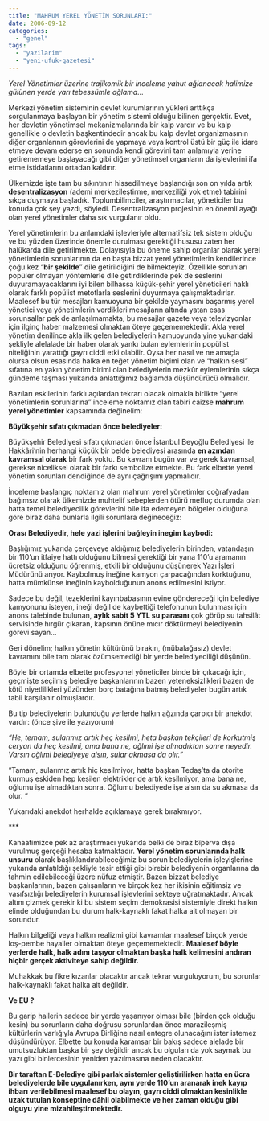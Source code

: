 ```yaml
---
title: "MAHRUM YEREL YÖNETİM SORUNLARI:"
date: 2006-09-12
categories: 
  - "genel"
tags: 
  - "yazilarim"
  - "yeni-ufuk-gazetesi"
---
```


_Yerel Yönetimler üzerine trajikomik bir inceleme yahut ağlanacak halimize gülünen yerde yarı tebessümle ağlama…_

Merkezi yönetim sisteminin devlet kurumlarının yükleri arttıkça sorgulanmaya başlayan bir yönetim sistemi olduğu bilinen gerçektir. Evet, her devletin yönetimsel mekanizmalarında bir kalp vardır ve bu kalp genellikle o devletin başkentindedir ancak bu kalp devlet organizmasının diğer organlarının görevlerini de yapmaya veya kontrol üstü bir güç ile idare etmeye devam ederse en sonunda kendi görevini tam anlamıyla yerine getirememeye başlayacağı gibi diğer yönetimsel organların da işlevlerini ifa etme istidatlarını ortadan kaldırır.

Ülkemizde işte tam bu sıkıntının hissedilmeye başlandığı son on yılda artık **desentralizasyon** (ademi merkezileştirme, merkeziliği yok etme) tabirini sıkça duymaya başladık. Toplumbilimciler, araştırmacılar, yöneticiler bu konuda çok şey yazdı, söyledi. Desentralizasyon projesinin en önemli ayağı olan yerel yönetimler daha sık vurgulanır oldu.

Yerel yönetimlerin bu anlamdaki işlevleriyle alternatifsiz tek sistem olduğu ve bu yüzden üzerinde önemle durulması gerektiği hususu zaten her halükarda dile getirilmekte. Dolayısıyla bu öneme sahip organlar olarak yerel yönetimlerin sorunlarının da en başta bizzat yerel yönetimlerin kendilerince çoğu kez “**bir şekilde**” dile getirildiğini de bilmekteyiz. Özellikle sorunları popüler olmayan yöntemlerle dile getirdiklerinde pek de seslerini duyuramayacaklarını iyi bilen bilhassa küçük-şehir yerel yöneticileri haklı olarak farklı popülist metotlarla seslerini duyurmaya çalışmaktadırlar. Maalesef bu tür mesajları kamuoyuna bir şekilde yaymasını başarmış yerel yönetici veya yönetimlerin verdikleri mesajların altında yatan esas sorunsallar pek de anlaşılmamakta, bu mesajlar gazete veya televizyonlar için ilginç haber malzemesi olmaktan öteye geçememektedir. Akla yerel yönetim denilince akla ilk gelen belediyelerin kamuoyunda yine yukarıdaki şekliyle alelalade bir haber olarak yankı bulan eylemlerinin popülist niteliğinin yarattığı gayrı ciddi etki olabilir. Oysa her nasıl ve ne amaçla olursa olsun esasında halka en teğet yönetim biçimi olan ve “halkın sesi” sıfatına en yakın yönetim birimi olan belediyelerin mezkûr eylemlerinin sıkça gündeme taşması yukarıda anlattığımız bağlamda düşündürücü olmalıdır.

Bazıları eskilerinin farklı açılardan tekrarı olacak olmakla birlikte “yerel yönetimlerin sorunlarına” inceleme noktamız olan tabiri caizse **mahrum yerel yönetimler** kapsamında değinelim:

**Büyükşehir sıfatı çıkmadan önce belediyeler:**

Büyükşehir Belediyesi sıfatı çıkmadan önce İstanbul Beyoğlu Belediyesi ile Hakkâri’nin herhangi küçük bir belde belediyesi arasında **en azından kavramsal olarak** bir fark yoktu. Bu kavram bugün var ve gerek kavramsal, gerekse niceliksel olarak bir farkı sembolize etmekte. Bu fark elbette yerel yönetim sorunları dendiğinde de aynı çağrışımı yapmalıdır.

İnceleme başlangıç noktamız olan mahrum yerel yönetimler coğrafyadan bağımsız olarak ülkemizde muhtelif sebeplerden ötürü mefluç durumda olan hatta temel belediyecilik görevlerini bile ifa edemeyen bölgeler olduğuna göre biraz daha bunlarla ilgili sorunlara değineceğiz:

**Orası Belediyedir, hele yazi işlerini bağleyin inegim kaybodi:**

Başlığımız yukarıda çerçeveye aldığımız belediyelerin birinden, vatandaşın bir 110’un itfaiye hattı olduğunu bilmesi gerektiği bir yana 110’u aramanın ücretsiz olduğunu öğrenmiş, etkili bir olduğunu düşünerek Yazı İşleri Müdürünü arıyor. Kaybolmuş ineğine kamyon çarpacağından korktuğunu, hatta mümkünse ineğinin kaybolduğunun anons edilmesini istiyor.

Sadece bu değil, tezeklerini kayınbabasının evine göndereceği için belediye kamyonunu isteyen, ineği değil de kaybettiği telefonunun bulunması için anons talebinde bulunan, **aylık sabit 5 YTL su parasını** çok görüp su tahsilât servisinde hırgür çıkaran, kapsının önüne mıcır döktürmeyi belediyenin görevi sayan…

Geri dönelim; halkın yönetin kültürünü bırakın, (mübalağasız) devlet kavramını bile tam olarak özümsemediği bir yerde belediyeciliği düşünün.

Böyle bir ortamda elbette profesyonel yöneticiler binde bir çıkacağı için, geçmişte seçilmiş belediye başkanlarının bazen yeteneksizlikleri bazen de kötü niyetlilikleri yüzünden borç batağına batmış belediyeler bugün artık tabii karşılanır olmuşlardır.

Bu tip belediyelerin bulunduğu yerlerde halkın ağzında çarpıcı bir anekdot vardır: (önce şive ile yazıyorum)

_“He, temam, sularımız artık heç kesilmi, heta başkan tekçileri de korkutmiş ceryan da heç kesilmi, ama bana ne, oğlımi işe almadıktan sonre neyedir. Varsın oğlımi belediyeye alsın, sular akmasa da olır.”_

“Tamam, sularımız artık hiç kesilmiyor, hatta başkan Tedaş’ta da otorite kurmuş eskiden hep kesilen elektrikler de artık kesilmiyor, ama bana ne, oğlumu işe almadıktan sonra. Oğlumu belediyede işe alsın da su akmasa da olur. “

Yukarıdaki anekdot herhalde açıklamaya gerek bırakmıyor.

\*\*\*

Kanaatimizce pek az araştırmacı yukarıda belki de biraz bîperva dışa vurulmuş gerçeği hesaba katmaktadır. **Yerel yönetim sorunlarında halk unsuru** olarak başlıklandırabileceğimiz bu sorun belediyelerin işleyişlerine yukarıda anlatıldığı şekliyle tesir ettiği gibi birebir belediyenin organlarına da tahmin edilebileceği üzere nüfuz etmiştir. Bazen bizzat belediye başkanlarının, bazen çalışanların ve birçok kez her ikisinin eğitimsiz ve vasıfsızlığı belediyelerin kurumsal işlevlerini sekteye uğratmaktadır. Ancak altını çizmek gerekir ki bu sistem seçim demokrasisi sistemiyle direkt halkın elinde olduğundan bu durum halk-kaynaklı fakat halka ait olmayan bir sorundur.

Halkın bilgeliği veya halkın realizmi gibi kavramlar maalesef birçok yerde loş-pembe hayaller olmaktan öteye geçememektedir. **Maalesef böyle yerlerde halk, halk adını taşıyor olmaktan başka halk kelimesini andıran hiçbir gerçek aktiviteye sahip değildir.**

Muhakkak bu fikre kızanlar olacaktır ancak tekrar vurguluyorum, bu sorunlar halk-kaynaklı fakat halka ait değildir.

**Ve EU ?**

Bu garip hallerin sadece bir yerde yaşanıyor olması bile (birden çok olduğu kesin) bu sorunların daha doğrusu sorunlardan önce marazileşmiş kültürlerin varlığıyla Avrupa Birliğine nasıl entegre olunacağını ister istemez düşündürüyor. Elbette bu konuda karamsar bir bakış sadece alelade bir umutsuzluktan başka bir şey değildir ancak bu olguları da yok saymak bu yazı gibi binlercesinin yeniden yazılmasına neden olacaktır.

**Bir taraftan E-Belediye gibi parlak sistemler geliştirilirken hatta en ücra belediyelerde bile uygulanırken, aynı yerde 110’un aranarak inek kayıp ihbarı verilebilmesi maalesef bu olayın, gayrı ciddi olmaktan kesinlikle uzak tutulan konseptine dâhil olabilmekte ve her zaman olduğu gibi olguyu yine mizahileştirmektedir.**
